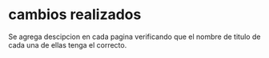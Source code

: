 # cambios realizados

Se agrega descipcion en cada pagina verificando que el nombre de titulo de cada una de ellas tenga el correcto.